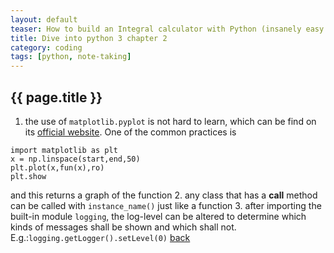 ```yaml
---
layout: default
teaser: How to build an Integral calculator with Python (insanely easy!)...plus some experiences of real-life python programming.
title: Dive into python 3 chapter 2
category: coding
tags: [python, note-taking]
---
```


## {{ page.title }}
1. the use of `matplotlib.pyplot` is not hard to learn, which can be find on its [official website](https://matplotlib.org/tutorials/introductory/usage.html#sphx-glr-tutorials-introductory-usage-py). One of the common practices is
```
import matplotlib as plt
x = np.linspace(start,end,50)
plt.plot(x,fun(x),ro)
plt.show
```
and this returns a graph of the function
2. any class that has a __call__ method can be called with `instance_name()` just like a function
3. after importing the built-in module `logging`, the log-level can be altered to determine which kinds of messages shall be shown and which shall not.
E.g.:`logging.getLogger().setLevel(0)`
[back](./)
